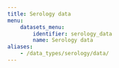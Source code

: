 ```yaml
---
title: Serology data
menu:
    datasets_menu:
        identifier: serology_data
        name: Serology data
aliases:
    - /data_types/serology/data/
---
```


